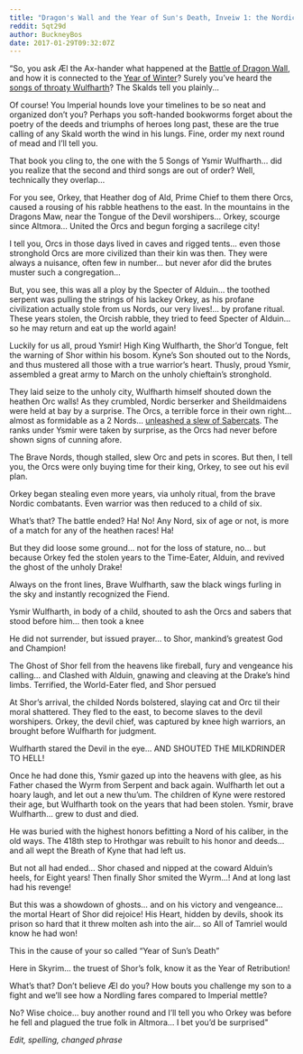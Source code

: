 ```yaml
---
title: "Dragon's Wall and the Year of Sun's Death, Inveiw 1: the Nordic Perspective"
reddit: 5qt29d
author: BuckneyBos
date: 2017-01-29T09:32:07Z
---
```


“So, you ask Æl the Ax-hander what happened at the [Battle of Dragon Wall](http://www.uesp.net/wiki/Lore:First_Era#1E_660), and how it is connected to the [Year of Winter](http://www.uesp.net/wiki/Lore:Sun's_Death)? Surely you’ve heard the [songs of throaty Wulfharth]( http://www.uesp.net/wiki/Lore:Sun's_Death)?The Skalds tell you plainly...

Of course! You Imperial hounds love your timelines to be so neat and organized don’t you? Perhaps you soft-handed bookworms forget about the poetry of the deeds and triumphs of heroes long past, these are the true calling of any Skald worth the wind in his lungs. Fine, order my next round of mead and I’ll tell you.

That book you cling to, the one with the 5 Songs of Ysmir Wulfharth… did you realize that the second and third songs are out of order? Well, technically they overlap...

For you see, Orkey, that Heather dog of Ald, Prime Chief to them there Orcs, caused a rousing of his rabble heathens to the east. In the mountains in the Dragons Maw, near the Tongue of the Devil worshipers... Orkey, scourge since Altmora... United the Orcs and begun forging a sacrilege city! 

I tell you, Orcs in those days lived in caves and rigged tents… even those stronghold Orcs are more civilized than their kin was then.They were always a nuisance, often few in number... but never afor did the brutes muster such a congregation... 

But, you see, this was all a ploy by the Specter of Alduin… the toothed serpent was pulling the strings of his lackey Orkey, as his profane civilization actually stole from us Nords, our very lives!... by profane ritual. These years stolen, the Orcish rabble, they tried to feed Specter of Alduin... so he may return and eat up the world again!

Luckily for us all, proud Ysmir! High King Wulfharth, the Shor’d Tongue, felt the warning of Shor within his bosom. Kyne’s Son shouted out to the Nords, and thus mustered all those with a true warrior’s heart. Thusly, proud Ysmir, assembled a great army to March on the unholy chieftain’s stronghold.

They laid seize to the unholy city, Wulfharth himself shouted down the heathen Orc walls! As they crumbled, Nordic berserker and Sheildmaidens were held at bay by a surprise. The Orcs, a terrible force in their own right… almost as formidable as a 2 Nords… [unleashed a slew of Sabercats](https://www.google.com/amp/s/amp.reddit.com/r/teslore/comments/5q7oax/precedent_for_the_eugenics_of_the_void_nights/?client=ms-android-verizon). The ranks under Ysmir were taken by surprise, as the Orcs had never before shown signs of cunning afore.

The Brave Nords, though stalled, slew Orc and pets in scores. But then, I tell you, the Orcs were only buying time for their king, Orkey, to see out his evil plan.

Orkey  began stealing even more years, via unholy ritual, from the brave Nordic combatants. Even warrior was then reduced to a child of six.

What’s that? The battle ended? Ha! No! Any Nord, six of age or not, is more of a match for any of the heathen races! Ha!

But they did loose some ground… not for the loss of stature, no... but because Orkey fed the stolen years to the Time-Eater, Alduin, and revived the ghost of the unholy Drake!

Always on the front lines, Brave Wulfharth, saw the black wings furling in the sky and instantly recognized the Fiend.

Ysmir Wulfharth, in body of a child, shouted to ash the Orcs and sabers that stood before him… then took a knee

He did not surrender, but issued prayer… to Shor, mankind’s greatest God and Champion!

The Ghost of Shor fell from the heavens like fireball, fury and vengeance his calling… and Clashed with Alduin, gnawing and cleaving at the Drake’s hind limbs. Terrified, the World-Eater fled, and Shor persued

At Shor’s arrival, the childed Nords bolstered, slaying cat and Orc til their moral shattered. They fled to the east, to become slaves to the devil worshipers. Orkey, the devil chief, was captured by knee high warriors, an brought before Wulfharth for judgment.

Wulfharth stared the Devil in the eye… AND SHOUTED THE MILKDRINDER TO HELL!

Once he had done this, Ysmir gazed up into the heavens with glee, as his Father chased the Wyrm from Serpent and back again. Wulfharth let out a hoary laugh, and let out a new thu’um. The children of Kyne were restored their age, but Wulfharth took on the years that had been stolen. Ysmir, brave Wulfharth… grew to dust and died.

He was buried with the highest honors befitting a Nord of his caliber, in the old ways. The 418th step to Hrothgar was rebuilt to his honor and deeds… and all wept the Breath of Kyne that had left us.

But not all had ended… Shor chased and nipped at the coward Alduin’s heels, for Eight years! Then finally Shor smited the Wyrm...! And at long last had his revenge!

But this was a showdown of ghosts… and on his victory and vengeance… the mortal Heart of Shor did rejoice! His Heart, hidden by devils, shook its prison so hard that it threw molten ash into the air… so All of Tamriel would know he had won!

This in the cause of your so called “Year of Sun’s Death”

Here in Skyrim… the truest of Shor’s folk, know it as the Year of Retribution!

What’s that? Don’t believe Æl do you? How bouts you challenge my son to a fight and we’ll see how a Nordling fares compared to Imperial mettle?

No? Wise choice… buy another round and I’ll tell you who Orkey was before he fell and plagued the true folk in Altmora… I bet you’d be surprised"

*Edit, spelling, changed phrase*
